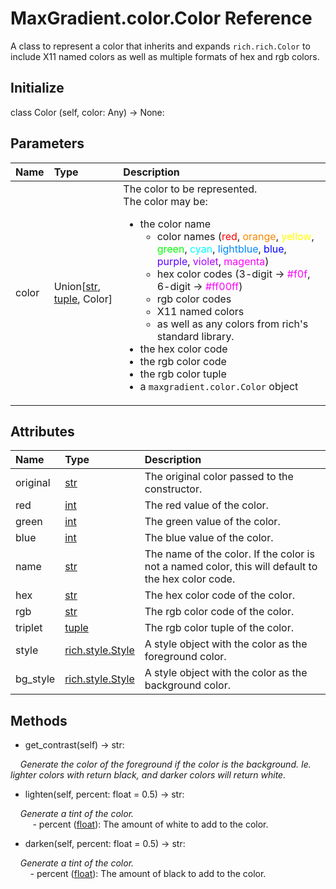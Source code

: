 # MaxGradient.color.Color Reference

A class to represent a color that inherits and expands `rich.rich.Color`
to include X11 named colors as well as multiple formats of hex and rgb colors.

## Initialize

<div class="class-init">
    <span class="class">class </span><span class="white-mono">Color</span> <span class="pink-brac">(</span><span class="self">self</span><span class="punc">, </span><span class="attr">color</span><span class="punc">: </span><span class="class">Any</span><span class="pink-brac">) -> </span><span class="none">None</span><span class="punc">: </span><br>
</div>

## Parameters

| Name  | Type | Description                  |
| :---- | :--- | :--------------------------- |
| color | Union[[str](https://docs.python.org/3/library/stdtypes.html#str), [tuple](https://docs.python.org/3/library/stdtypes.html#tuple), Color]  | The color to be represented.<br>The color may be:<ul><li>the color name<ul><li>color names (<span style="color:#ff0000">red</span>, <span style="color:#ff8800;">orange</span>, <span style="color:#ffff00;">yellow</span>, <span style="color:#0f0;">green</span>, <span style="color:#0ff;">cyan</span>, <span style="color: #08f;">lightblue</span>, <span style="color:#00f;">blue</span>, <span style="color:#5f00ff;">purple</span>, <span style="color:#af00ff;">violet</span>, <span style="color:#f0f;">magenta</span>)</li><li>hex color codes (3-digit -> <span style="color:#f0f;">#f0f</span>, 6-digit -> <span style="color:#f0f;">#ff00ff</span>)</li><li>rgb color codes</li><li>X11 named colors</li><li>as well as any colors from rich's standard library.</li></ul></li><li>the hex color code</li><li>the rgb color code</li><li>the rgb color tuple</li><li>a `maxgradient.color.Color` object</li>|

## Attributes

| Name | Type | Description |
| :--- | :--- | :---------- |
| original | [str](https://docs.python.org/3/library/stdtypes.html#str) | The original color passed to the constructor. |
| red | [int](https://docs.python.org/3/library/functions.html#int) | The red value of the color. |
| green | [int](https://docs.python.org/3/library/functions.html#int) | The green value of the color. |
| blue | [int](https://docs.python.org/3/library/functions.html#int) | The blue value of the color. |
| name | [str](https://docs.python.org/3/library/stdtypes.html#str) | The name of the color. If the color is not a named color, this will default to the hex color code. |
| hex | [str](https://docs.python.org/3/library/stdtypes.html#str) | The hex color code of the color. |
| rgb |  [str](https://docs.python.org/3/library/stdtypes.html#str) | The rgb color code of the color. |
| triplet | [tuple](https://docs.python.org/3/library/stdtypes.html#tuple) | The rgb color tuple of the color. |
| style | [rich.style.Style](https://rich.readthedocs.io/en/latest/style.html#style-class) | A style object with the color as the foreground color. |
| bg_style | [rich.style.Style](https://rich.readthedocs.io/en/latest/style.html#style-class) | A style object with the color as the background color. |

## Methods

- <span class="classmethod">get_contrast</span><span class="white-mono">(</span><span class="self">self</span><span class="white-mono">) -> <span class="attr">str</span><span class="punc">:</span>

&nbsp;&nbsp;&nbsp;&nbsp;<em>Generate the color of the foreground if the color is the background. Ie. lighter colors with return black, and darker colors will return white.</em>

- <span class="classmethod">lighten</span><span class="white-mono">(</span><span class="self">self</span><span class="punc">, </span><span class="attr">percent</span><span class="white-mono">: </span><span class="class">float</span><span class="white-mono"> = </span><span class="basic-type">0.5</span><span class="white-mono">) -> </span><span class="attr">str</span><span class="punc">:</span>

&nbsp;&nbsp;&nbsp;&nbsp;<em>Generate a tint of the color.</em>
   <br>&nbsp;&nbsp;&nbsp;&nbsp;&nbsp;&nbsp;&nbsp;&nbsp; - percent (<a href="https://docs.python.org/3/library/functions.html#float" alt="float">float</a>): The amount of white to add to the color.</li>
</ul>

- <span class="classmethod">darken</span><span class="white-mono">(</span><span class="self">self</span><span class="punc">, </span><span class="attr">percent</span><span class="white-mono">: </span><span class="class">float</span><span class="white-mono"> = </span><span class="basic-type">0.5</span><span class="white-mono">) -> </span><span class="attr">str</span><span class="punc">:</span>

&nbsp;&nbsp;&nbsp;&nbsp;<em>Generate a tint of the color.</em><br>
&nbsp;&nbsp;&nbsp;&nbsp;&nbsp;&nbsp;&nbsp;&nbsp;- percent (<a href="https://docs.python.org/3/library/functions.html#float" alt="float">float</a>): The amount of black to add to the color.</li>
</ul>
